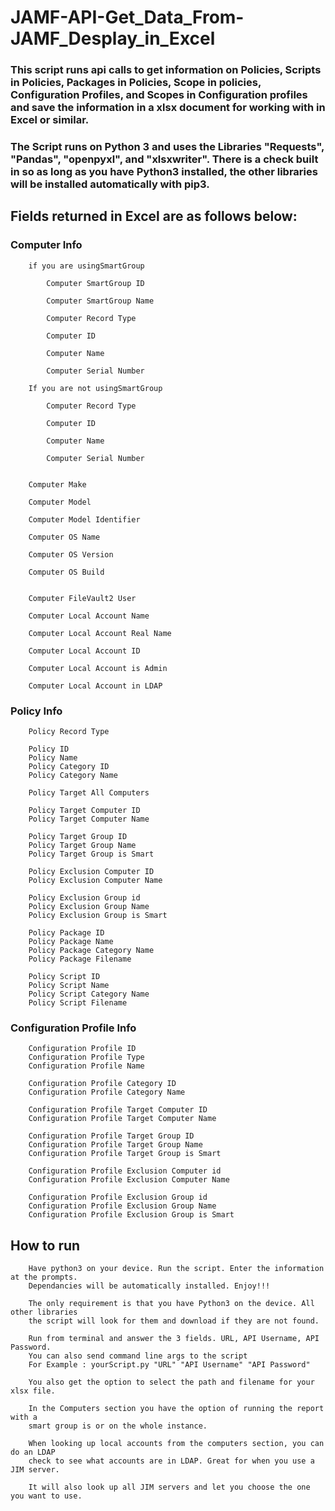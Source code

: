 # JAMF-API-Get_Data_From-JAMF_Desplay_in_Excel
	
### This script runs api calls to get information on Policies, Scripts in Policies, Packages in Policies, Scope in policies, Configuration Profiles, and Scopes in Configuration profiles and save the information in a xlsx document for working with in Excel or similar. 
		
### The Script runs on Python 3 and uses the Libraries "Requests", "Pandas", "openpyxl", and "xlsxwriter". There is a check built in so as long as you have Python3 installed, the other libraries will be installed automatically with pip3.


##	Fields returned in Excel are as follows below:



###	Computer Info

		if you are usingSmartGroup
		
			Computer SmartGroup ID
			
			Computer SmartGroup Name
			
			Computer Record Type
			
			Computer ID
			
			Computer Name
			
			Computer Serial Number
		
		If you are not usingSmartGroup
		
			Computer Record Type
			
			Computer ID
			
			Computer Name
			
			Computer Serial Number
		
		
		Computer Make
		
		Computer Model
		
		Computer Model Identifier
		
		Computer OS Name
		
		Computer OS Version
		
		Computer OS Build
		
		
		Computer FileVault2 User
		
		Computer Local Account Name
		
		Computer Local Account Real Name
		
		Computer Local Account ID
		
		Computer Local Account is Admin
		
		Computer Local Account in LDAP


	
###	Policy Info

		Policy Record Type
	
		Policy ID
		Policy Name
		Policy Category ID
		Policy Category Name
		
		Policy Target All Computers
		
		Policy Target Computer ID
		Policy Target Computer Name
		
		Policy Target Group ID
		Policy Target Group Name
		Policy Target Group is Smart
		
		Policy Exclusion Computer ID
		Policy Exclusion Computer Name
		
		Policy Exclusion Group id
		Policy Exclusion Group Name
		Policy Exclusion Group is Smart
		
		Policy Package ID
		Policy Package Name
		Policy Package Category Name
		Policy Package Filename
		
		Policy Script ID
		Policy Script Name
		Policy Script Category Name
		Policy Script Filename


	
###	Configuration Profile Info

		Configuration Profile ID
		Configuration Profile Type
		Configuration Profile Name
		
		Configuration Profile Category ID
		Configuration Profile Category Name
		
		Configuration Profile Target Computer ID
		Configuration Profile Target Computer Name
		
		Configuration Profile Target Group ID
		Configuration Profile Target Group Name
		Configuration Profile Target Group is Smart
		
		Configuration Profile Exclusion Computer id
		Configuration Profile Exclusion Computer Name
		
		Configuration Profile Exclusion Group id
		Configuration Profile Exclusion Group Name
		Configuration Profile Exclusion Group is Smart



## 	How to run
		Have python3 on your device. Run the script. Enter the information at the prompts.
		Dependancies will be automatically installed. Enjoy!!!
	
		The only requirement is that you have Python3 on the device. All other libraries
		the script will look for them and download if they are not found.
		
		Run from terminal and answer the 3 fields. URL, API Username, API Password.
		You can also send command line args to the script
		For Example : yourScript.py "URL" "API Username" "API Password"
		
		You also get the option to select the path and filename for your xlsx file.
		
		In the Computers section you have the option of running the report with a
		smart group is or on the whole instance.
		
		When looking up local accounts from the computers section, you can do an LDAP
		check to see what accounts are in LDAP. Great for when you use a JIM server.
		
		It will also look up all JIM servers and let you choose the one you want to use.






	
	